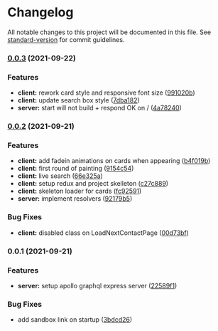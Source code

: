 # Changelog

All notable changes to this project will be documented in this file. See [standard-version](https://github.com/conventional-changelog/standard-version) for commit guidelines.

### [0.0.3](https://github.com/bassochette/next-apollo-demo/compare/v0.0.2...v0.0.3) (2021-09-22)


### Features

* **client:** rework card style and responsive font size ([991020b](https://github.com/bassochette/next-apollo-demo/commit/991020b0267af0df65bedce6b02c09759e01864e))
* **client:** update search box style ([7dba182](https://github.com/bassochette/next-apollo-demo/commit/7dba182bcb8be8cf312d6f956e1e63e0f9d9f51a))
* **server:** start will not build + respond OK on / ([4a78240](https://github.com/bassochette/next-apollo-demo/commit/4a782406909c20756ab69516a06168da6c44e478))

### [0.0.2](https://github.com/bassochette/next-apollo-demo/compare/v0.0.1...v0.0.2) (2021-09-21)


### Features

* **client:** add fadein animations on cards when appearing ([b4f019b](https://github.com/bassochette/next-apollo-demo/commit/b4f019b4d9436df299d80bcb11b20605732c7342))
* **client:** first round of painting ([9154c54](https://github.com/bassochette/next-apollo-demo/commit/9154c54c126a663a4bdeb72658ee5ba60ff25db1))
* **client:** live search ([66e325a](https://github.com/bassochette/next-apollo-demo/commit/66e325af3b4dabf77be6a90a989fe21fdf1c1fae))
* **client:** setup redux and project skelleton ([c27c889](https://github.com/bassochette/next-apollo-demo/commit/c27c8894fd8db3f16b5976db8de9fa1e98097859))
* **client:** skeleton loader for cards ([fc92591](https://github.com/bassochette/next-apollo-demo/commit/fc925911d38eb9f5bdbeb779ae398d84c31ab281))
* **server:** implement resolvers ([92179b5](https://github.com/bassochette/next-apollo-demo/commit/92179b5dc808bdd7bcd4174dd86108dad3b2ef14))


### Bug Fixes

* **client:** disabled class on LoadNextContactPage ([00d73bf](https://github.com/bassochette/next-apollo-demo/commit/00d73bf38ce888d6755f1b96d7035e7d218f6348))

### 0.0.1 (2021-09-21)


### Features

* **server:** setup apollo graphql express server ([22589f1](https://github.com/bassochette/next-apollo-demo/commit/22589f161f35e4a07183b1687315e0eb278c0a22))


### Bug Fixes

* add sandbox link on startup ([3bdcd26](https://github.com/bassochette/next-apollo-demo/commit/3bdcd26202b522726f587675671f8ba2794cf7a4))
